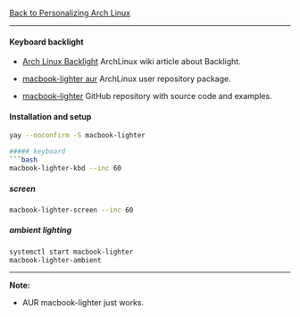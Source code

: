 [Back to Personalizing Arch Linux](../03-personalize-arch-linux.md)
***

#### Keyboard backlight
* [Arch Linux
  Backlight](https://wiki.archlinux.org/index.php/Backlight#Backlight_utilities)
  ArchLinux wiki article about Backlight.

* [macbook-lighter aur](https://aur.archlinux.org/packages/macbook-lighter/)
  ArchLinux user repository package.

* [macbook-lighter](https://github.com/harttle/macbook-lighter) GitHub
  repository with source code and examples.

#### Installation and setup
```bash
yay --noconfirm -S macbook-lighter

##### keyboard
```bash
macbook-lighter-kbd --inc 60
```

##### screen
```bash
macbook-lighter-screen --inc 60
```

##### ambient lighting
```bash
systemctl start macbook-lighter
macbook-lighter-ambient
```

---
__Note:__
*  AUR macbook-lighter just works.
